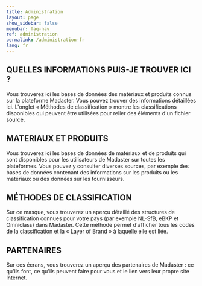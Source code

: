 ```yaml
---
title: Administration
layout: page
show_sidebar: false
menubar: faq-nav
ref: administration
permalink: /administration-fr
lang: fr
---
```


## QUELLES INFORMATIONS PUIS-JE TROUVER ICI ?
Vous trouverez ici les bases de données des matériaux et produits connus sur la plateforme Madaster. Vous pouvez trouver des informations détaillées ici. L'onglet « Méthodes de classification » montre les classifications disponibles qui peuvent être utilisées pour relier des éléments d'un fichier source.

## MATERIAUX ET PRODUITS
Vous trouverez ici les bases de données de matériaux et de produits qui sont disponibles pour les utilisateurs de Madaster sur toutes les plateformes. Vous pouvez y consulter diverses sources, par exemple des bases de données contenant des informations sur les produits ou les matériaux ou des données sur les fournisseurs.

## MÉTHODES DE CLASSIFICATION
Sur ce masque, vous trouverez un aperçu détaillé des structures de classification connues pour votre pays (par exemple NL-SfB, eBKP et Omniclass) dans Madaster. Cette méthode permet d'afficher tous les codes de la classification et la « Layer of Brand » à laquelle elle est liée.

## PARTENAIRES
Sur ces écrans, vous trouverez un aperçu des partenaires de Madaster : ce qu'ils font, ce qu'ils peuvent faire pour vous et le lien vers leur propre site Internet.

